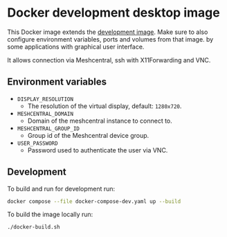 # Docker development desktop image

This Docker image extends the
[development image](https://github.com/mbT-Infrastructure/docker-development).
Make sure to also configure environment variables, ports and volumes from that image.
by some applications with graphical user interface.

It allows connection via Meshcentral, ssh with X11Forwarding and VNC.

## Environment variables

- `DISPLAY_RESOLUTION`
    - The resolution of the virtual display, default: `1280x720`.
- `MESHCENTRAL_DOMAIN`
    - Domain of the meshcentral instance to connect to.
- `MESHCENTRAL_GROUP_ID`
    - Group id of the Meshcentral device group.
- `USER_PASSWORD`
    - Password used to authenticate the user via VNC.


## Development

To build and run for development run:
```bash
docker compose --file docker-compose-dev.yaml up --build
```

To build the image locally run:
```bash
./docker-build.sh
```
